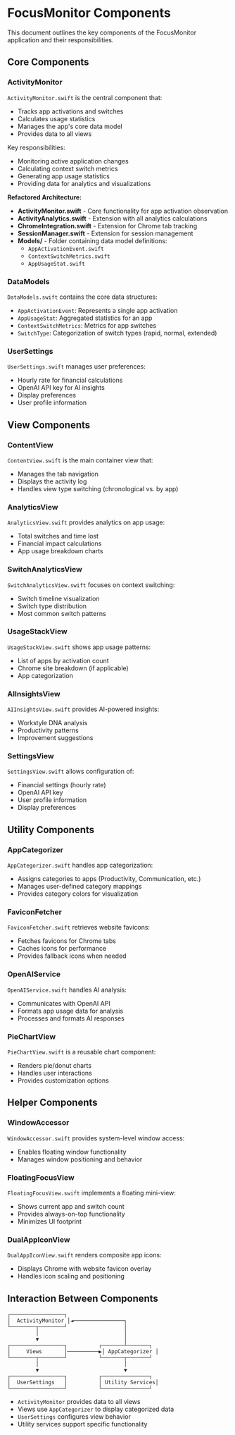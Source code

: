 # FocusMonitor Components

This document outlines the key components of the FocusMonitor application and their responsibilities.

## Core Components

### ActivityMonitor

`ActivityMonitor.swift` is the central component that:
- Tracks app activations and switches
- Calculates usage statistics
- Manages the app's core data model
- Provides data to all views

Key responsibilities:
- Monitoring active application changes
- Calculating context switch metrics
- Generating app usage statistics
- Providing data for analytics and visualizations

**Refactored Architecture:**
- **ActivityMonitor.swift** - Core functionality for app activation observation
- **ActivityAnalytics.swift** - Extension with all analytics calculations
- **ChromeIntegration.swift** - Extension for Chrome tab tracking
- **SessionManager.swift** - Extension for session management
- **Models/** - Folder containing data model definitions:
  - `AppActivationEvent.swift`
  - `ContextSwitchMetrics.swift`
  - `AppUsageStat.swift`

### DataModels

`DataModels.swift` contains the core data structures:
- `AppActivationEvent`: Represents a single app activation
- `AppUsageStat`: Aggregated statistics for an app
- `ContextSwitchMetrics`: Metrics for app switches
- `SwitchType`: Categorization of switch types (rapid, normal, extended)

### UserSettings

`UserSettings.swift` manages user preferences:
- Hourly rate for financial calculations
- OpenAI API key for AI insights
- Display preferences
- User profile information

## View Components

### ContentView

`ContentView.swift` is the main container view that:
- Manages the tab navigation
- Displays the activity log
- Handles view type switching (chronological vs. by app)

### AnalyticsView

`AnalyticsView.swift` provides analytics on app usage:
- Total switches and time lost
- Financial impact calculations
- App usage breakdown charts

### SwitchAnalyticsView

`SwitchAnalyticsView.swift` focuses on context switching:
- Switch timeline visualization
- Switch type distribution
- Most common switch patterns

### UsageStackView

`UsageStackView.swift` shows app usage patterns:
- List of apps by activation count
- Chrome site breakdown (if applicable)
- App categorization

### AIInsightsView

`AIInsightsView.swift` provides AI-powered insights:
- Workstyle DNA analysis
- Productivity patterns
- Improvement suggestions

### SettingsView

`SettingsView.swift` allows configuration of:
- Financial settings (hourly rate)
- OpenAI API key
- User profile information
- Display preferences

## Utility Components

### AppCategorizer

`AppCategorizer.swift` handles app categorization:
- Assigns categories to apps (Productivity, Communication, etc.)
- Manages user-defined category mappings
- Provides category colors for visualization

### FaviconFetcher

`FaviconFetcher.swift` retrieves website favicons:
- Fetches favicons for Chrome tabs
- Caches icons for performance
- Provides fallback icons when needed

### OpenAIService

`OpenAIService.swift` handles AI analysis:
- Communicates with OpenAI API
- Formats app usage data for analysis
- Processes and formats AI responses

### PieChartView

`PieChartView.swift` is a reusable chart component:
- Renders pie/donut charts
- Handles user interactions
- Provides customization options

## Helper Components

### WindowAccessor

`WindowAccessor.swift` provides system-level window access:
- Enables floating window functionality
- Manages window positioning and behavior

### FloatingFocusView

`FloatingFocusView.swift` implements a floating mini-view:
- Shows current app and switch count
- Provides always-on-top functionality
- Minimizes UI footprint

### DualAppIconView

`DualAppIconView.swift` renders composite app icons:
- Displays Chrome with website favicon overlay
- Handles icon scaling and positioning

## Interaction Between Components

```
┌─────────────────┐
│  ActivityMonitor │◄────────────────┐
└────────┬────────┘                  │
         │                           │
         ▼                           │
┌─────────────────┐          ┌───────┴───────┐
│     Views       │──────────▶│ AppCategorizer │
└────────┬────────┘          └───────┬───────┘
         │                           │
         ▼                           ▼
┌─────────────────┐          ┌───────────────┐
│  UserSettings   │          │ Utility Services│
└─────────────────┘          └───────────────┘
```

- `ActivityMonitor` provides data to all views
- Views use `AppCategorizer` to display categorized data
- `UserSettings` configures view behavior
- Utility services support specific functionality
